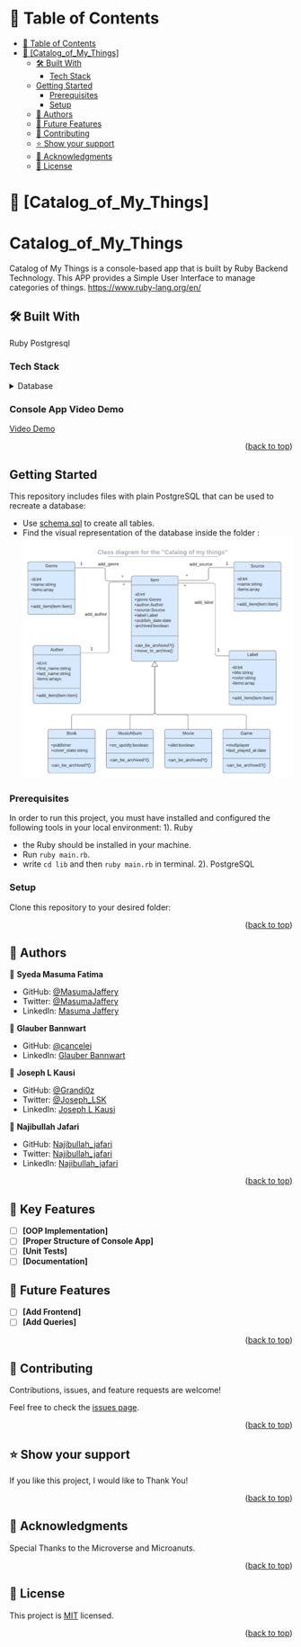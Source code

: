 <!-- TABLE OF CONTENTS -->

# 📗 Table of Contents

- [📗 Table of Contents](#-table-of-contents)
- [📖 \[Catalog_of_My_Things\] ](#-Catalog_of_My_Things-)
  - [🛠 Built With ](#-built-with-)
    - [Tech Stack ](#tech-stack-)
  - [Getting Started](#getting-started)
    - [Prerequisites](#prerequisites)
    - [Setup](#setup)
  - [👥 Authors ](#-authors-)
  - [🔭 Future Features ](#-future-features-)
  - [🤝 Contributing ](#-contributing-)
  - [⭐️ Show your support ](#️-show-your-support-)
  - [🙏 Acknowledgments ](#-acknowledgments-)
  - [📝 License ](#-license-)

<!-- PROJECT DESCRIPTION -->

# 📖 [Catalog_of_My_Things] <a name="about-project"></a>

# Catalog_of_My_Things
Catalog of My Things is a console-based app that is built by Ruby Backend Technology.  This APP provides a Simple User Interface to manage categories of things.
https://www.ruby-lang.org/en/

## 🛠 Built With <a name="built-with"></a>
Ruby
Postgresql

### Tech Stack <a name="tech-stack"></a>

<details>
<summary>Database</summary>
  <ul>
    <li><a href="https://www.ruby-lang.org/en/">Ruby</a></li>
    <li><a href="https://www.postgresql.org/">PostgreSQL</a></li>
  </ul>
</details>

### Console App Video Demo
<!-- LIVE DEMO -->
<a href="#">Video Demo</a>

<p align="right">(<a href="#readme-top">back to top</a>)</p>

<!-- GETTING STARTED -->

## Getting Started

This repository includes files with plain PostgreSQL that can be used to recreate a database:

- Use [schema.sql](./schema.sql) to create all tables.
- Find the visual representation of the database inside the folder :
   <img src='./lib/sql/catalog_of_my_things.png'/>

<a name="readme-top"></a>

### Prerequisites
In order to run this project, you must have installed and configured the following tools in your local environment:
 1). Ruby
   - the Ruby should be installed in your machine.
   - Run `ruby main.rb`.
   - write `cd lib` and then `ruby main.rb` in terminal.
 2). PostgreSQL


### Setup

Clone this repository to your desired folder:

<!--
Example commands:

```sh
  cd my-folder
  git@github.com:MasumaJaffery/Catalog_of_My_Things.git
```
--->


<p align="right">(<a href="#readme-top">back to top</a>)</p>

<!-- AUTHORS -->

## 👥 Authors <a name="authors"></a>

👤 **Syeda Masuma Fatima**

- GitHub: [@MasumaJaffery](https://github.com/MasumaJaffery)
- Twitter: [@MasumaJaffery](https://twitter.com/MasumaJaffery)
- LinkedIn: [Masuma Jaffery](https://www.linkedin.com/in/masuma-jaffery-797a29256/)
  
👤 **Glauber Bannwart**

- GitHub: [@cancelei](https://github.com/cancelei)
- LinkedIn: [Glauber Bannwart](https://www.linkedin.com/in/gbannwart/)

👤 **Joseph L Kausi**

- GitHub: [@Grandi0z](https://github.com/Grandi0z)
- Twitter: [@Joseph_LSK](https://twitter.com/Joseph_LSK)
- LinkedIn: [Joseph L Kausi](https://www.linkedin.com/in/joskal/)

👤 **Najibullah Jafari**

- GitHub: [Najibullah_jafari](https://github.com/najibullahjafari)
- Twitter: [Najibullah_jafari](https://twitter.com/Najib_Jafari_)
- LinkedIn: [Najibullah_jafari](https://www.linkedin.com/in/najibullahjafari/)

<p align="right">(<a href="#readme-top">back to top</a>)</p>

<!-- KEY FEATURES -->

## 🔭 Key Features <a name="key-features"></a>

- [ ] **[OOP Implementation]**
- [ ] **[Proper Structure of Console App]**
- [ ] **[Unit Tests]**
- [ ] **[Documentation]**

<!-- FUTURE FEATURES -->

## 🔭 Future Features <a name="future-features"></a>

- [ ] **[Add Frontend]**
- [ ] **[Add Queries]**

<p align="right">(<a href="#readme-top">back to top</a>)</p>

<!-- CONTRIBUTING -->

## 🤝 Contributing <a name="contributing"></a>

Contributions, issues, and feature requests are welcome!

Feel free to check the [issues page](../../issues/).

<p align="right">(<a href="#readme-top">back to top</a>)</p>

<!-- SUPPORT -->

## ⭐️ Show your support <a name="support"></a>

If you like this project, I would like to Thank You!

<p align="right">(<a href="#readme-top">back to top</a>)</p>

<!-- ACKNOWLEDGEMENTS -->

## 🙏 Acknowledgments <a name="acknowledgements"></a>

Special Thanks to the Microverse and Microanuts.


<p align="right">(<a href="#readme-top">back to top</a>)</p>

<!-- LICENSE -->

## 📝 License <a name="license"></a>

This project is [MIT](./LICENSE) licensed.

<p align="right">(<a href="#readme-top">back to top</a>)</p>

